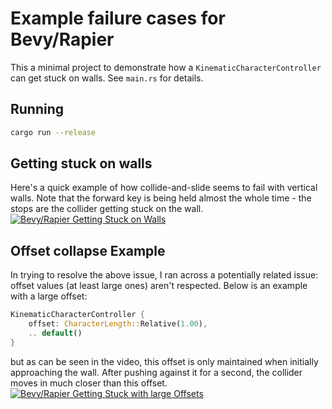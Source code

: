 # Example failure cases for Bevy/Rapier
This a minimal project to demonstrate how a `KinematicCharacterController` can get stuck on walls. See `main.rs` for details.

## Running
```sh
cargo run --release
```

## Getting stuck on walls
Here's a quick example of how collide-and-slide seems to fail with vertical walls. Note that the
forward key is being held almost the whole time - the stops are the collider getting stuck on the wall.
[![Bevy/Rapier Getting Stuck on Walls](http://img.youtube.com/vi/lySzeeX68aI/0.jpg)](http://www.youtube.com/watch?v=lySzeeX68aI "Bevy/Rapier Getting Stuck on Walls")

## Offset collapse Example
In trying to resolve the above issue, I ran across a potentially related issue: offset values
(at least large ones) aren't respected. Below is an example with a large offset:
```rust
KinematicCharacterController {
    offset: CharacterLength::Relative(1.00),
    .. default()
}
```
but as can be seen in the video, this offset is only maintained when initially approaching the wall.
After pushing against it for a second, the collider moves in much closer than this offset.
[![Bevy/Rapier Getting Stuck with large Offsets](http://img.youtube.com/vi/q46BHkLa_s4/0.jpg)](http://www.youtube.com/watch?v=q46BHkLa_s4 "Bevy/Rapier Getting Stuck with large Offsets")